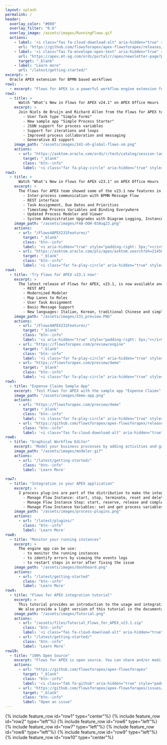 ```yaml
---
layout: splash
permalink: /
header:
  overlay_color: "#000"
  overlay_filter: "0.6"
  overlay_image: /assets/images/RunningFlows.gif
  actions:
    - label: '<i class="fas fa-cloud-download-alt" aria-hidden="true" style="padding-right: 5px;"></i>Download'
      url: "https://github.com/flowsforapex/apex-flowsforapex/releases/download/v23.1/FlowsforAPEX_v23.1.zip"
    - label: '<i class="fas fa-envelope-open-text" aria-hidden="true" style="padding-right: 5px;"></i>Subscribe'
      url: "https://apex.mt-ag.com/ords/portal/r/apex/newsletter-page?p8_source_page=FLOWSFORAPEX"
      target: "_blank"
    - label: "Learn more"
      url: "/latest/getting-started/"
excerpt: >
  Oracle APEX extension for BPMN based workflows
row1:
  - excerpt: "Flows for APEX is a powerful workflow engine extension for Oracle APEX applications. Model your business processes with BPMN, develop your process steps in APEX, and monitor your running processes with the Flows for APEX application. Flows for APEX was created as a community project by team of experienced APEX professionals to meet the workflow requirements in many APEX applications."
row2:
  - title: >
      Watch "What's New in Flows for APEX v24.1" on APEX Office Hours
    excerpt: >
      Join Niels de Bruijn and Richard Allen from the Flows for APEX team as they demo Flows for APEX v24.1 new features in a live Oracle APEX Office Hours session on October 10th: What's New in Flows for APEX v 24.1.  See demos for:
        - User Task type "Simple Forms"
        - New sample app "Simple Process Starter"
        - JSON support for process variables
        - Support for iterations and loops
        - Improved process collaboration and messaging
        - Generative AI support
    image_path: "/assets/images/241-oh-global-flows-sm.png"
    actions: 
      - url: "https://asktom.oracle.com/ords/r/tech/catalog/session-landing-page?p2_event_id=38456474284798627719376035918186735217"
        target: "_blank"
        class: "btn--info"
        label: '<i class="far fa-play-circle" aria-hidden="true" style="padding-right: 5px;"></i>Sign up Now'
row3:
  - title: >
      Watch "What's New in Flows for APEX v23.1" on APEX Office Hours
    excerpt: >
      The Flows for APEX team showed some of the v23.1 new features in our recent Oracle APEX Office Hours session: What's New in Flows for APEX v 23.1.  See demos for:
        - Inter-process communication with BPMN Message Flow
        - REST interface
        - Task Assignment, Due Dates and Priorities
        - Timestamp Process Variables and Binding Everywhere
        - Updated Process Modeler and Viewer
        - System Administration Upgrades with Diagram Logging, Instance Summaries, and Statistics
    image_path: "/assets/images/F4A-OOH-03Aug23.png"
    actions: 
      - url: "/Flows4APEX231Features/"
        target: "_blank"
        class: "btn--info"
        label: '<i aria-hidden="true" style="padding-right: 5px;"></i>See More Details on 23.1'
      - url: "https://asktom.oracle.com/pls/apex/asktom.search?oh=21450"
        target: "_blank"
        class: "btn--info"
        label: '<i class="far fa-play-circle" aria-hidden="true" style="padding-right: 5px;"></i>Watch the Replay'
row4:
  - title: 'Try Flows for APEX v23.1 now!'
    excerpt: >
      The latest release of Flows for APEX, v23.1, is now available and adds several exciting features:
        - REST API
        - Modernized Modeler
        - Map Lanes to Roles
        - User Task Assignment
        - Basic Message Support
        - New languages: Italian, Korean, traditional Chinese and simplified Chinese
    image_path: "/assets/images/231_preview.PNG"
    actions:
      - url: "/Flows4APEX231Features/"
        target: "_blank"
        class: "btn--info"
        label: '<i aria-hidden="true" style="padding-right: 5px;"></i>See More Details'
      - url: "https://flowsforapex.com/preview/engine"
        target: "_blank"
        class: "btn--info"
        label: '<i class="far fa-play-circle" aria-hidden="true" style="padding-right: 5px;"></i>Engine App - Try now'
      - url: "https://flowsforapex.com/preview/demo"
        target: "_blank"
        class: "btn--info"
        label: '<i class="far fa-play-circle" aria-hidden="true" style="padding-right: 5px;"></i>Demo App - Try now'
row5:
  - title: "Expense Claims Sample App"
    excerpt: 'Test Flows for APEX with the sample app "Expense Claims", which is also included in the software.  Updated for v24.1'
    image_path: "/assets/images/demo-app.png"
    actions:
      - url: "https://flowsforapex.com/preview/demo"
        target: "_blank"
        class: "btn--info"
        label: '<i class="far fa-play-circle" aria-hidden="true" style="padding-right: 5px;"></i>Try now'
      - url: "https://github.com/flowsforapex/apex-flowsforapex/releases/download/v23.1/FlowsforAPEX_v23.1.zip"
        class: "btn--info"
        label: '<i class="fas fa-cloud-download-alt" aria-hidden="true" style="padding-right: 5px;"></i>Download'
row6:
  - title: "Graphical Workflow Editor"
    excerpt: 'Model your business processes by adding activities and gateways in a graphical way.'
    image_path: "/assets/images/modeler.gif"
    actions:
      - url: "/latest/getting-started/"
        class: "btn--info"
        label: 'Learn More'
  
row7:
  - title: "Integration in your APEX application"
    excerpt: >
      3 process plug-ins are part of the distribution to make the integration easier:
        - Manage Flow Instance: start, stop, terminate, reset and delete the entire flow instance
        - Manage Flow Instance Step: start, reserve, release and complete a single step
        - Manage Flow Instance Variables: set and get process variables
    image_path: "/assets/images/process-plugins.png"
    actions:
      - url: "/latest/plugins/"
        class: "btn--info"
        label: 'Learn More'
row8:
  - title: "Monitor your running instances"
    excerpt: >
      The engine app can be use:
        - to monitor the running instances
        - to identify errors by viewing the events logs 
        - to restart steps in error after fixing the issue
    image_path: "/assets/images/dashboard.png"
    actions:
      - url: "/latest/getting-started"
        class: "btn--info"
        label: 'Learn More'
row9:
  - title: "Flows for APEX integration tutorial"
    excerpt: >
      This tutorial provides an introduction to the usage and integration of Flows for APEX into a process-driven APEX application.
      We also provide a light version of this tutorial in the documentation, accessible by clicking on Learn More.  Updated for v23.1.
    image_path: "/assets/images/Tutorial.png"
    actions:
      - url: "/assets/files/Tutorial_Flows_for_APEX_v23.1.zip"
        class: "btn--info"
        label: '<i class="fas fa-cloud-download-alt" aria-hidden="true" style="padding-right: 5px;"></i>Download'
      - url: "/latest/getting-started/"
        class: "btn--info"
        label: 'Learn More'
row10:
  - title: "100% Open Source"
    excerpt: "Flows for APEX is open source. You can share and/or modify it, always under the adherence of the MIT-license."
    actions:
      - url: "https://github.com/flowsforapex/apex-flowsforapex"
        target: "_blank"
        class: "btn--info"
        label: '<i class="fab fa-github" aria-hidden="true" style="padding-right: 5px;"></i>Browse code'
      - url: "https://github.com/flowsforapex/apex-flowsforapex/issues/new/choose"
        target: "_blank"
        class: "btn--info"
        label: "Open an issue"
---
```

{% include feature_row id="row1" type="center"%}
{% include feature_row id="row2" type="left"%}
{% include feature_row id="row6" type="left"%}
{% include feature_row id="row7" type="left"%}
{% include feature_row id="row8" type="left"%}
{% include feature_row id="row9" type="left"%}
{% include feature_row id="row10" type="center"%}
